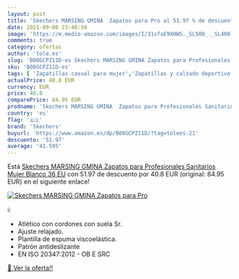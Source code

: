 ```yaml
---
layout: post
title: 'Skechers MARSING GMINA  Zapatos para Pro al 51.97 % de descuento'
date: 2021-09-08 23:40:34
image: 'https://m.media-amazon.com/images/I/31sfxE9XHWS._SL500_._SL400_.jpg'
comments: true
category: ofertas
author: 'tole.es'
slug: 'B08GCPZ11D-es Skechers MARSING GMINA Zapatos para Profesionales...'
sku: 'B08GCPZ11D-es'
tags: [ 'Zapatillas casual para mujer','Zapatillas y calzado deportivo para mujer','Zapatos','Zapatos para mujer','Zapatos y complementos','skechers','zapatos', ]
actualPrice: 40.8 EUR
currency: EUR
price: 40.8
comparePrice: 84.95 EUR
prodname: 'Skechers MARSING GMINA  Zapatos para Profesionales Sanitarios Mujer  Blanco  36 EU'
country: 'es'
flag: '🇪🇸'
brand: 'Skechers'
buyurl: 'https://www.amazon.es/dp/B08GCPZ11D/?tag=tolees-21'
descuento: '51.97'
average: '41.595'
---
```


Está [Skechers MARSING GMINA  Zapatos para Profesionales Sanitarios Mujer  Blanco  36 EU](https://www.amazon.es/dp/B08GCPZ11D/?tag=tolees-21) con 51.97 de descuento por 40.8 EUR (original: 84.95 EUR) en el siguiente enlace!

[![Skechers MARSING GMINA  Zapatos para Pro](https://m.media-amazon.com/images/I/31sfxE9XHWS._SL500_._SL400_.jpg)](https://www.amazon.es/dp/B08GCPZ11D/?tag=tolees-21)

ℹ️:

- Atlético con cordones con suela Sr.
- Ajuste relajado.
- Plantilla de espuma viscoelástica.
- Patrón antideslizante
- EN ISO 20347:2012 - OB E SRC

[🛒 Ver la oferta!!](https://www.amazon.es/dp/B08GCPZ11D/?tag=tolees-21)
